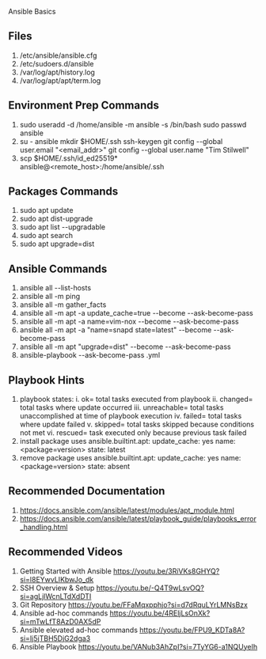 Ansible Basics

Files
-----
1. /etc/ansible/ansible.cfg
2. /etc/sudoers.d/ansible
3. /var/log/apt/history.log
4. /var/log/apt/apt/term.log

Environment Prep Commands
-------------------------
1. sudo useradd -d /home/ansible -m ansible -s /bin/bash
   sudo passwd ansible
2. su - ansible
   mkdir $HOME/.ssh
   ssh-keygen
   git config --global user.email "<email_addr>"
   git config --global user.name "Tim Stilwell"
3. scp $HOME/.ssh/id_ed25519* ansible@<remote_host>:/home/ansible/.ssh

Packages Commands
-----------------
1. sudo apt update
2. sudo apt dist-upgrade
3. sudo apt list --upgradable
4. sudo apt search <package>
5. sudo apt upgrade=dist

Ansible Commands
----------------
1. ansible all --list-hosts
2. ansible all -m ping
3. ansible all -m gather_facts 
4. ansible all -m apt -a update_cache=true --become --ask-become-pass
4. ansible all -m apt -a name=vim-nox --become --ask-become-pass
5. ansible all -m apt -a "name=snapd state=latest" --become --ask-become-pass
6. ansible all -m apt "upgrade=dist" --become --ask-become-pass
7. ansible-playbook --ask-become-pass <playbook>.yml

Playbook Hints
--------------
1. playbook states: 
   i. ok=             total tasks executed from playbook
   ii. changed=       total tasks where update occurred
   iii. unreachable=  total tasks unaccomplished at time of playbook execution
   iv. failed=        total tasks where update failed
   v. skipped=        total tasks skipped because conditions not met
   vi. rescued=       task executed only because previous task failed
2. install package uses
   ansible.builtint.apt:
     update_cache: yes
     name: <package=version>
     state: latest
3. remove package uses
   ansible.builtint.apt:
     update_cache: yes
     name: <package=version>
     state: absent

Recommended Documentation
-------------------------
1. https://docs.ansible.com/ansible/latest/modules/apt_module.html
2. https://docs.ansible.com/ansible/latest/playbook_guide/playbooks_error_handling.html

Recommended Videos
------------------
1. Getting Started with Ansible
   https://youtu.be/3RiVKs8GHYQ?si=l8EYwvLIKbwJo_dk
2. SSH Overview & Setup
   https://youtu.be/-Q4T9wLsvOQ?si=agLjlWcnLTdXdDTI
3. Git Repository
   https://youtu.be/FFaMqxpphjo?si=d7dRquLYrLMNsBzx
4. Ansible ad-hoc commands
   https://youtu.be/4REljLsOnXk?si=mTwLfT8AzD0AX5dP
5. Ansible elevated ad-hoc commands 
   https://youtu.be/FPU9_KDTa8A?si=Ij5jTBH5DjG2dga3
6. Ansible Playbook
   https://youtu.be/VANub3AhZpI?si=7TyYG6-a1NQUyeIh
